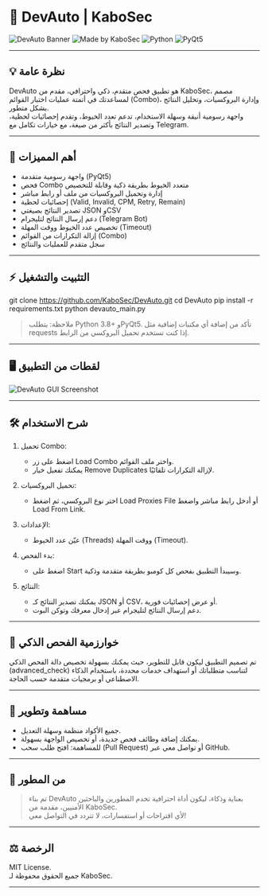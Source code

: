 # 🚀 DevAuto | KaboSec

![DevAuto Banner](https://img.shields.io/badge/DevAuto-Advanced-blue?style=for-the-badge)
![Made by KaboSec](https://img.shields.io/badge/Made%20by-KaboSec-black?style=for-the-badge)
![Python](https://img.shields.io/badge/Python-3.8%2B-brightgreen?style=for-the-badge)
![PyQt5](https://img.shields.io/badge/PyQt5-GUI-orange?style=for-the-badge)

---

## 💡 نظرة عامة

DevAuto هو تطبيق فحص متقدم، ذكي واحترافي، مقدم من KaboSec، مصمم لمساعدتك في أتمتة عمليات اختبار القوائم (Combo)، وإدارة البروكسيات، وتحليل النتائج بشكل متطور.  
واجهة رسومية أنيقة وسهلة الاستخدام، تدعم تعدد الخيوط، وتقدم إحصائيات لحظية، وتصدير النتائج بأكثر من صيغة، مع خيارات تكامل مع Telegram.

---

## 🎯 أهم المميزات

- واجهة رسومية متقدمة (PyQt5)
- فحص Combo متعدد الخيوط بطريقة ذكية وقابلة للتخصيص
- إدارة وتحميل البروكسيات من ملف أو رابط مباشر
- إحصائيات لحظية (Valid, Invalid, CPM, Retry, Remain)
- تصدير النتائج بصيغتي JSON وCSV
- دعم إرسال النتائج لتليجرام (Telegram Bot)
- تخصيص عدد الخيوط ووقت المهلة (Timeout)
- إزالة التكرارات من القوائم (Combo)
- سجل متقدم للعمليات والنتائج

---

## ⚡️ التثبيت والتشغيل

git clone https://github.com/KaboSec/DevAuto.git
cd DevAuto
pip install -r requirements.txt
python devauto_main.py

> ملاحظة: يتطلب Python 3.8+ وPyQt5. تأكد من إضافة أي مكتبات إضافية مثل requests إذا كنت تستخدم تحميل البروكسي من الرابط.

---

## 🖥 لقطات من التطبيق

![DevAuto GUI Screenshot](screenshots/devauto_gui.png)

---

## 🛠 شرح الاستخدام

1. تحميل Combo:
   - اضغط على زر Load Combo واختر ملف القوائم.
   - يمكنك تفعيل خيار Remove Duplicates لإزالة التكرارات تلقائيًا.

2. تحميل البروكسيات:
   - اختر نوع البروكسي، ثم اضغط Load Proxies File أو أدخل رابط مباشر واضغط Load From Link.

3. الإعدادات:
   - عيّن عدد الخيوط (Threads) ووقت المهلة (Timeout).

4. بدء الفحص:
   - اضغط على Start وسيبدأ التطبيق بفحص كل كومبو بطريقة متقدمة وذكية.

5. النتائج:
   - يمكنك تصدير النتائج كـ JSON أو CSV، أو عرض إحصائيات فورية.
   - دعم إرسال النتائج لتليجرام عبر إدخال معرفك وتوكن البوت.

---

## 🤖 خوارزمية الفحص الذكي

تم تصميم التطبيق ليكون قابل للتطوير، حيث يمكنك بسهولة تخصيص دالة الفحص الذكي (advanced_check) لتناسب متطلباتك أو استهداف خدمات محددة، باستخدام الذكاء الاصطناعي أو برمجيات متقدمة حسب الحاجة.

---

## 💼 مساهمة وتطوير

- جميع الأكواد منظمة وسهلة التعديل.
- يمكنك إضافة وظائف فحص جديدة، أو تخصيص الواجهة بسهولة.
- للمساهمة: افتح طلب سحب (Pull Request) أو تواصل معي عبر GitHub.

---

## 📧 من المطور

> تم بناء DevAuto بعناية وذكاء، ليكون أداة احترافية تخدم المطورين والباحثين الأمنيين، مقدمة من KaboSec.  
> لأي اقتراحات أو استفسارات، لا تتردد في التواصل معي!

---

## ⚖️ الرخصة

MIT License.  
جميع الحقوق محفوظة لـ KaboSec.

---
